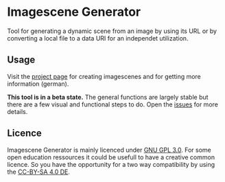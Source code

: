 # Imagescene Generator

Tool for generating a dynamic scene from an image by using its URL or by converting a local file to a data URI for an independet utilization.

## Usage

Visit the [project page](https://trmsc.github.io/imagescene-generator/) for creating imagescenes and for getting more information (german).  

__This tool is in a beta state.__ The general functions are largely stable but there are a few visual and functional steps to do. Open the [issues](https://github.com/TRMSC/imagescene-generator/issues) for more details.

## Licence

Imagescene Generator is mainly licenced under [GNU GPL 3.0](LICENSE). For some open education ressources it could be usefull to have a creative common licence. So you have the opportunity for a two way compatibility by using the [CC-BY-SA 4.0 DE](https://creativecommons.org/licenses/by-sa/4.0/deed.de).